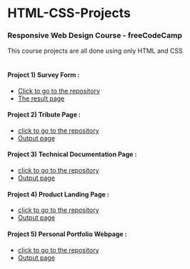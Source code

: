 # HTML-CSS-Projects
### Responsive Web Design Course - freeCodeCamp
This course projects are all done using only HTML and CSS </br></br>
#### Project 1) Survey Form :       
- [Click to go to the repository](https://github.com/PariyaPl/survey-form)
- [The result page](https://pariyapl.github.io/survey-form/)</br>
#### Project 2) Tribute Page :
- [click to go to the repository](https://github.com/PariyaPl/The-Person)
- [Output page](https://pariyapl.github.io/The-Person/)</br>
#### Project 3) Technical Documentation Page :
- [click to go to the repository](https://github.com/PariyaPl/Courses-Overview)
- [Output page](https://pariyapl.github.io/Courses-Overview/)</br>
#### Project 4) Product Landing Page :
- [click to go to the repository](https://github.com/PariyaPl/Project-Steps)
- [Output page](https://pariyapl.github.io/Project-Steps/)</br>
#### Project 5) Personal Portfolio Webpage :
- [click to go to the repository](https://github.com/PariyaPl/Overview)
- [Output page](https://pariyapl.github.io/Overview/)</br>
